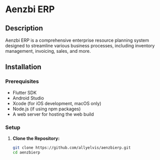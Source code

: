 # Aenzbi ERP

## Description
Aenzbi ERP is a comprehensive enterprise resource planning system designed to streamline various business processes, including inventory management, invoicing, sales, and more.

## Installation

### Prerequisites
- Flutter SDK
- Android Studio
- Xcode (for iOS development, macOS only)
- Node.js (if using npm packages)
- A web server for hosting the web build

### Setup
1. **Clone the Repository:**
   ```bash
   git clone https://github.com/allyelvis/aenzbierp.git
   cd aenzbierp